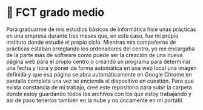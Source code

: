 # 🔨 FCT grado medio
Para graduarme de mis estudios básicos de informática hice unas prácticas en una empresa durante tres meses que, en este caso, fue mi propio instituto donde estudié el propio ciclo. Mientras mis compañeros de prácticas estaban arreglando los ordenadores del centro, yo me encargaba de la parte más de software como puede ser la creación de una nueva página web para el propio centro o creando un programa para determinar una fecha y hora y poner de forma automática en una web local una imágen definida y que esa página se abra automáticamente en Google Chrome en pantalla completa una vez se encienda el dispositivo en cuestión.
Para que exista constancia de mi trabajo, creé este repositorio para subir la carpeta donde estoy guardando todos los archivos con los que estoy trabajando y así de paso tenerlos también en la nube y no úncamente en mi portátil.

